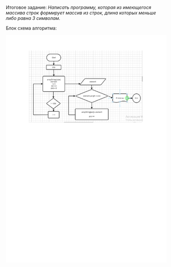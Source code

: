 Итоговое задание: *Написать программу, которая из имеющегося массива строк формирует массив из строк, длина которых меньше либо равна 3 символам.*

Блок схема алгоритма:

![графический рисунок](blok%20cxema.jpg)

